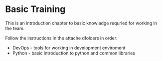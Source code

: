 # Basic Training

This is an introduction chapter to basic knowladge requried for working in the team.

Follow the instructions in the attache dfolders in order:
 - DevOps - tools for working in development enviroment
 - Python - basic introduction to python and common libraries
